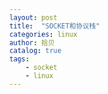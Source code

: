 ```yaml
---
layout: post
title:  "SOCKET和协议栈"
categories: linux
author: 拾贝
catalog: true
tags:  
    - socket 
    - linux
---
```


